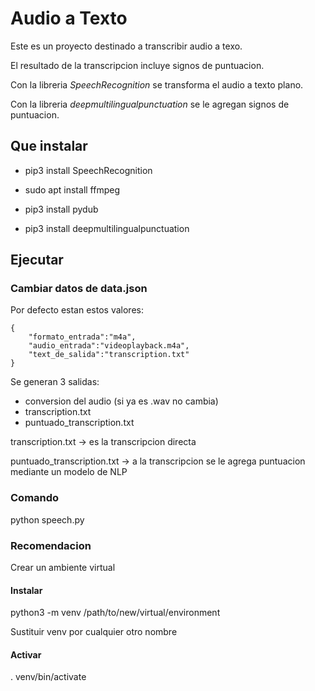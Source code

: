# Audio a Texto

Este es un proyecto destinado a transcribir audio a texo.

El resultado de la transcripcion incluye signos de puntuacion.

Con la libreria *SpeechRecognition* se transforma el audio a texto plano.

Con la libreria *deepmultilingualpunctuation* se le agregan signos de puntuacion.

## Que instalar

 - pip3 install SpeechRecognition

 - sudo apt install ffmpeg

 - pip3 install pydub

 - pip3 install deepmultilingualpunctuation

## Ejecutar

### Cambiar datos de data.json

Por defecto estan estos valores:

```
{
    "formato_entrada":"m4a",
    "audio_entrada":"videoplayback.m4a",
    "text_de_salida":"transcription.txt"
}
```

Se generan 3 salidas:

- conversion del audio (si ya es .wav no cambia)
- transcription.txt
- puntuado_transcription.txt

transcription.txt -> es la transcripcion directa

puntuado_transcription.txt -> a la transcripcion se le agrega puntuacion mediante un modelo de NLP

### Comando

python speech.py


### Recomendacion

Crear un ambiente virtual

#### Instalar

python3 -m venv /path/to/new/virtual/environment

Sustituir venv por cualquier otro nombre

#### Activar

. venv/bin/activate
